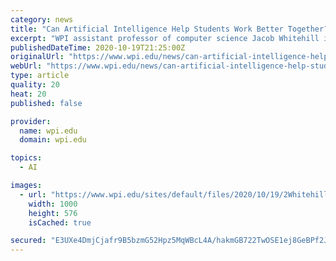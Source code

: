 ```yaml
---
category: news
title: "Can Artificial Intelligence Help Students Work Better Together? According to Research, the Answer is Yes."
excerpt: "WPI assistant professor of computer science Jacob Whitehill is collaborating with colleagues at the University of Colorado Boulder to explore how artificially intelligent (AI) teaching agents might help encourage more meaningful collaboration among students in school classrooms."
publishedDateTime: 2020-10-19T21:25:00Z
originalUrl: "https://www.wpi.edu/news/can-artificial-intelligence-help-students-work-better-together-according-research-answer-yes"
webUrl: "https://www.wpi.edu/news/can-artificial-intelligence-help-students-work-better-together-according-research-answer-yes"
type: article
quality: 20
heat: 20
published: false

provider:
  name: wpi.edu
  domain: wpi.edu

topics:
  - AI

images:
  - url: "https://www.wpi.edu/sites/default/files/2020/10/19/2Whitehill_LEAD2020_1.jpg"
    width: 1000
    height: 576
    isCached: true

secured: "E3UXe4DmjCjafr9B5bzmG52Hpz5MqWBcL4A/hakmGB722TwOSE1ej8GeBPf2J9n/1VEPvEqL7bBqo6mGEE446nP83JPxK2duC1+ieyv23JkRbc+kOg9ZjBcqfY2FnGOhYGWDeN0nFu9rdJCygmG0cz2P0Iomq3PUkFanlxRrcoVVpGG3wdruejR3Kwq690L8+Hd6EOAKtXh+ugMr76tOjWYRe63lj0NVRDWRqZQP1uQDe1y5fLrTpWYQJWRfih0mA9eF1kzRcAvEmQFavNQjafYoQqjJMqkIAQqoMM04BkCjMsVxno/4TdXAzZTtnSlVwld66IFTz1Jq/7DCjGelmBYZJgmxZUQtdVQym7nOcd0=;mMxZdS1sBjtheEMQY9gjmg=="
---
```


